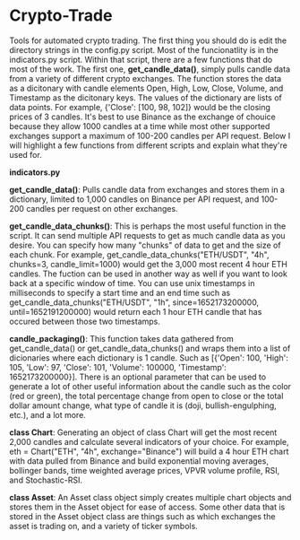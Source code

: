# Crypto-Trade
Tools for automated crypto trading. The first thing you should do is edit the directory strings in the config.py script. Most of the funcionatlity is in the indicators.py script. Within that script, there are a few functions that do most of the work. The first one, **get_candle_data()**, simply pulls candle data from a variety of different crypto exchanges. The function stores the data as a dicitonary with candle elements Open, High, Low, Close, Volume, and Timestamp as the dicitonary keys. The values of the dictionary are lists of data points. For example, {'Close': [100, 98, 102]} would be the closing prices of 3 candles. It's best to use Binance as the exchange of chouice because they allow 1000 candles at a time while most other supported exchanges support a maximum of 100-200 candles per API request. Below I will highlight a few functions from different scripts and explain what they're used for.

**indicators.py**

**get_candle_data()**: Pulls candle data from exchanges and stores them in a dictionary, limited to 1,000 candles on Binance per API request, and 100-200 candles per request on other exchanges.

**get_candle_data_chunks()**: This is perhaps the most useful function in the script. It can send multiple API requests to get as much candle data as you desire. You can specify how many "chunks" of data to get and the size of each chunk. For example, 
get_candle_data_chunks("ETH/USDT", "4h", chunks=3, candle_limit=1000) would get the 3,000 most recent 4 hour ETH candles. The fuction can be used in another way as well if you want to look back at a specific window of time. You can use unix timestamps in milliseconds to specify a start time and an end time such as get_candle_data_chunks("ETH/USDT", "1h", since=1652173200000, until=1652191200000) would return each 1 hour ETH candle that has occured between those two timestamps.

**candle_packaging()**: This function takes data gathered from get_candle_data() or get_candle_data_chunks() and wraps them into a list of dicionaries where each dictionary is 1 candle. Such as [{'Open': 100, 'High': 105, 'Low': 97, 'Close': 101, 'Volume': 100000, 'Timestamp': 1652173200000}]. There is an optional parameter that can be used to generate a lot of other useful information about the candle such as the color (red or green), the total percentage change from open to close or the total dollar amount change, what type of candle it is (doji, bullish-engulphing, etc.), and a lot more.

**class Chart**: Generating an object of class Chart will get the most recent 2,000 candles and calculate several indicators of your choice. For example,
eth = Chart("ETH", "4h", exchange="Binance") will build a 4 hour ETH chart with data pulled from Binance and build exponential moving averages, bollinger bands, time weighted average prices, VPVR volume profile, RSI, and Stochastic-RSI.

**class Asset**: An Asset class object simply creates multiple chart objects and stores them in the Asset object for ease of access. Some other data that is stored in the Asset object class are things such as which exchanges the asset is trading on, and a variety of ticker symbols.
